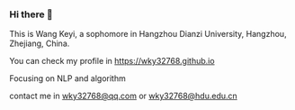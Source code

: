 ### Hi there 👋

This is Wang Keyi, a sophomore in Hangzhou Dianzi University, Hangzhou, Zhejiang, China.

You can check my profile in https://wky32768.github.io

Focusing on NLP and algorithm

contact me in wky32768@qq.com or wky32768@hdu.edu.cn
